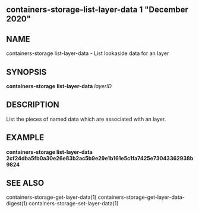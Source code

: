 ## containers-storage-list-layer-data 1 "December 2020"

## NAME
containers-storage list-layer-data - List lookaside data for an layer

## SYNOPSIS
**containers-storage** **list-layer-data** *layerID*

## DESCRIPTION
List the pieces of named data which are associated with an layer.

## EXAMPLE
**containers-storage list-layer-data 2cf24dba5fb0a30e26e83b2ac5b9e29e1b161e5c1fa7425e73043362938b9824**

## SEE ALSO
containers-storage-get-layer-data(1)
containers-storage-get-layer-data-digest(1)
containers-storage-set-layer-data(1)
